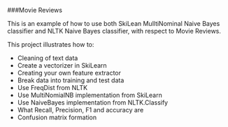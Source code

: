 ###Movie Reviews

This is an example of how to use both SkiLean MulltiNominal Naive Bayes classifier and NLTK Naive Bayes classifier, with respect to Movie Reviews.

This project illustrates how to:
* Cleaning of text data
* Create a vectorizer in SkiLearn
* Creating your own feature extractor
* Break data into training and test data
* Use FreqDist from NLTK
* Use MultiNomialNB implementation from SkiLearn
* Use NaiveBayes implementation from NLTK.Classify
* What Recall, Precision, F1 and accuracy are
* Confusion matrix formation
